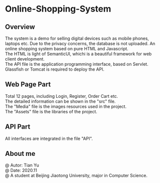 # Online-Shopping-System
## Overview
The system is a demo for selling digital devices such as mobile phones, laptops etc. Due to the privacy concerns, the database is not uploaded.
An online shopping system based on pure HTML and Javascript.  
The HTML is light of SemanticUI, whichi is a beautiful framework for web client development.  
The API file is the application programming interface, based on Servlet.  
Glassfish or Tomcat is required to deploy the API.  
## Web Page Part
Total 12 pages, including Login, Register, Order Cart etc.  
The detailed information can be shown in the "src" file.  
The "Media" file is the images resources used in the project.  
The "Assets" file is the libraries of the project.  
## API Part
All interfaces are integrated in the file "API".  
## About me
@ Autor: Tian Yu  
@ Date: 2020.11  
@ A student at Beijing Jiaotong University, major in Computer Science.
